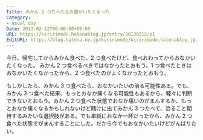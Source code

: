 ```yaml
---
Title: みかん 2 つたべたらお腹がいたくなった
Category:
- usual day
Date: 2013-02-12T00:00:00+09:00
URL: https://kiririmode.hatenablog.jp/entry/20130212/p1
EditURL: https://blog.hatena.ne.jp/kiririmode/kiririmode.hatenablog.jp/atom/entry/8454420450078209896
---
```



今日、帰宅してからみかん食べた。2 つ食べたけど、食べおわってからおなかいたくなった。
みかん 2 つ食べるべきではなかったとおもう。1 つ食べたときはおなかいたくなかったから、2 つ食べたのがよくなかったとおもう。


もしかしたら、みかん 3 つ食べたら、おなかいたいの治る可能性ある。でも、みかん 3 つ食べた結果、もっとおなか痛くなる可能性もあるから、軽々に判断できないとおもう。みかん 2 つ食べた状態でおなか痛いのがまんするか、もっとおなか痛くなるかもしれないけど賭けに出てみかん 3 つたべて、治ること期待するみたいな選択肢がある。でも単純におなか一杯だったから、みかん 2 つ食べた状態でがまんすることにした。だから今でもおなかいたいけどがんばりたい。
